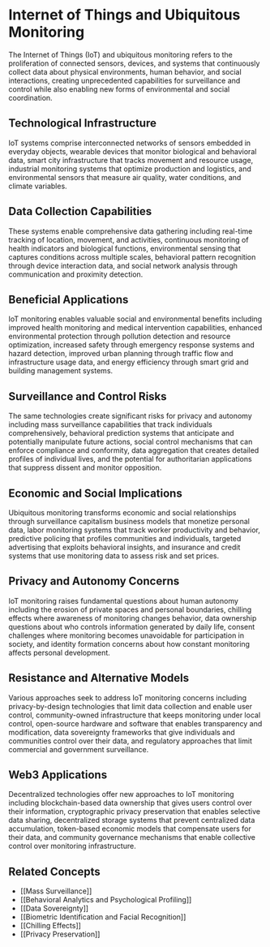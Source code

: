# Internet of Things and Ubiquitous Monitoring

The Internet of Things (IoT) and ubiquitous monitoring refers to the proliferation of connected sensors, devices, and systems that continuously collect data about physical environments, human behavior, and social interactions, creating unprecedented capabilities for surveillance and control while also enabling new forms of environmental and social coordination.

## Technological Infrastructure

IoT systems comprise interconnected networks of sensors embedded in everyday objects, wearable devices that monitor biological and behavioral data, smart city infrastructure that tracks movement and resource usage, industrial monitoring systems that optimize production and logistics, and environmental sensors that measure air quality, water conditions, and climate variables.

## Data Collection Capabilities

These systems enable comprehensive data gathering including real-time tracking of location, movement, and activities, continuous monitoring of health indicators and biological functions, environmental sensing that captures conditions across multiple scales, behavioral pattern recognition through device interaction data, and social network analysis through communication and proximity detection.

## Beneficial Applications

IoT monitoring enables valuable social and environmental benefits including improved health monitoring and medical intervention capabilities, enhanced environmental protection through pollution detection and resource optimization, increased safety through emergency response systems and hazard detection, improved urban planning through traffic flow and infrastructure usage data, and energy efficiency through smart grid and building management systems.

## Surveillance and Control Risks

The same technologies create significant risks for privacy and autonomy including mass surveillance capabilities that track individuals comprehensively, behavioral prediction systems that anticipate and potentially manipulate future actions, social control mechanisms that can enforce compliance and conformity, data aggregation that creates detailed profiles of individual lives, and the potential for authoritarian applications that suppress dissent and monitor opposition.

## Economic and Social Implications

Ubiquitous monitoring transforms economic and social relationships through surveillance capitalism business models that monetize personal data, labor monitoring systems that track worker productivity and behavior, predictive policing that profiles communities and individuals, targeted advertising that exploits behavioral insights, and insurance and credit systems that use monitoring data to assess risk and set prices.

## Privacy and Autonomy Concerns

IoT monitoring raises fundamental questions about human autonomy including the erosion of private spaces and personal boundaries, chilling effects where awareness of monitoring changes behavior, data ownership questions about who controls information generated by daily life, consent challenges where monitoring becomes unavoidable for participation in society, and identity formation concerns about how constant monitoring affects personal development.

## Resistance and Alternative Models

Various approaches seek to address IoT monitoring concerns including privacy-by-design technologies that limit data collection and enable user control, community-owned infrastructure that keeps monitoring under local control, open-source hardware and software that enables transparency and modification, data sovereignty frameworks that give individuals and communities control over their data, and regulatory approaches that limit commercial and government surveillance.

## Web3 Applications

Decentralized technologies offer new approaches to IoT monitoring including blockchain-based data ownership that gives users control over their information, cryptographic privacy preservation that enables selective data sharing, decentralized storage systems that prevent centralized data accumulation, token-based economic models that compensate users for their data, and community governance mechanisms that enable collective control over monitoring infrastructure.

## Related Concepts

- [[Mass Surveillance]]
- [[Behavioral Analytics and Psychological Profiling]]
- [[Data Sovereignty]]
- [[Biometric Identification and Facial Recognition]]
- [[Chilling Effects]]
- [[Privacy Preservation]]